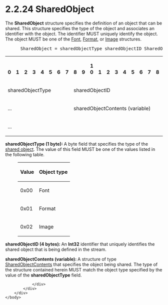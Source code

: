 <html dir="LTR" xmlns:mshelp="http://msdn.microsoft.com/mshelp" xmlns:ddue="http://ddue.schemas.microsoft.com/authoring/2003/5" xmlns:xlink="http://www.w3.org/1999/xlink" xmlns:tool="http://www.microsoft.com/tooltip">
    <head>
        <meta http-equiv="Content-Type" content="text/html; CHARSET=utf-8"></meta>
        <meta name="save" content="history"></meta>
        <title>2.2.24 SharedObject</title>
        <xml>
            <mshelp:toctitle title="2.2.24 SharedObject"></mshelp:toctitle>
            <mshelp:rltitle title="[MS-RGDI]: SharedObject"></mshelp:rltitle>
            <mshelp:keyword index="A" term="781c2b12-8756-4734-93f4-f966b1fd9f69"></mshelp:keyword>
            <mshelp:attr name="DCSext.ContentType" value="open specification"></mshelp:attr>
            <mshelp:attr name="AssetID" value="781c2b12-8756-4734-93f4-f966b1fd9f69"></mshelp:attr>
            <mshelp:attr name="TopicType" value="kbRef"></mshelp:attr>
            <mshelp:attr name="DCSext.Title" value="[MS-RGDI]: SharedObject" />
        </xml>
    </head>
    <body>
        <div id="header">
            <h1 class="heading">2.2.24 SharedObject</h1>
        </div>
        <div id="mainSection">
            <div id="mainBody">
                <div id="allHistory" class="saveHistory"></div>
                <div id="sectionSection0" class="section" name="collapseableSection">
                    

<p>The <b>SharedObject</b> structure specifies the definition
of an object that can be shared. This structure specifies the type of the
object and associates an identifier with the object. The identifier MUST
uniquely identify the object. The object MUST be one of the <a href="ebbd0c06-4c68-4335-897e-577737d21387.md">Font</a>, <a href="e00f31f3-41c5-47e7-a902-d2e533892727.md">Format</a>, or <a href="b56dd4fa-9cc1-4355-9d13-cbd52f9f3b83.md">Image</a> structures.</p>

<dl>
<dd>
<div><pre> SharedObject = sharedObjectType sharedObjectID SharedObjectContents
</pre></div>
</dd></dl>

<table>
 <tr>
  <th><p><br>0</p></th>
  <th><p><br>1</p></th>
  <th><p><br>2</p></th>
  <th><p><br>3</p></th>
  <th><p><br>4</p></th>
  <th><p><br>5</p></th>
  <th><p><br>6</p></th>
  <th><p><br>7</p></th>
  <th><p><br>8</p></th>
  <th><p><br>9</p></th>
  <th><p>1<br>0</p></th>
  <th><p><br>1</p></th>
  <th><p><br>2</p></th>
  <th><p><br>3</p></th>
  <th><p><br>4</p></th>
  <th><p><br>5</p></th>
  <th><p><br>6</p></th>
  <th><p><br>7</p></th>
  <th><p><br>8</p></th>
  <th><p><br>9</p></th>
  <th><p>2<br>0</p></th>
  <th><p><br>1</p></th>
  <th><p><br>2</p></th>
  <th><p><br>3</p></th>
  <th><p><br>4</p></th>
  <th><p><br>5</p></th>
  <th><p><br>6</p></th>
  <th><p><br>7</p></th>
  <th><p><br>8</p></th>
  <th><p><br>9</p></th>
  <th><p>3<br>0</p></th>
  <th><p><br>1</p></th>
 </tr>
 <tr>
  <td colspan="8">
  <p>sharedObjectType</p>
  </td>
  <td colspan="24">
  <p>sharedObjectID</p>
  </td>
 </tr>
 <tr>
  <td colspan="8">
  <p>...</p>
  </td>
  <td colspan="24">
  <p>sharedObjectContents
  (variable)</p>
  </td>
 </tr>
 <tr>
  <td colspan="32">
  <p>...</p>
  </td>
 </tr>
</table>

<p><b>sharedObjectType (1 byte): </b>A byte field that
specifies the type of the <a href="557e6223-9107-4be3-9f7c-b83beb5d16fc.md#gt_dd28a39f-3fcb-41fc-810a-f64a77573327">shared
object</a>. The value of this field MUST be one of the values listed in the
following table.</p>

<dl>
<dd>
<table>
 <thead>
  <tr>
   <th>
   <p>Value</p>
   </th>
   <th>
   <p>Object type</p>
   </th>
  </tr>
 </thead>
 <tr>
  <td>
  <p>0x00</p>
  </td>
  <td>
  <p>Font</p>
  </td>
 </tr>
 <tr>
  <td>
  <p>0x01</p>
  </td>
  <td>
  <p>Format</p>
  </td>
 </tr>
 <tr>
  <td>
  <p>0x02</p>
  </td>
  <td>
  <p>Image</p>
  </td>
 </tr>
</table>
</dd></dl>

<p><b>sharedObjectID (4 bytes): </b>An <b>Int32</b>
identifier that uniquely identifies the shared object that is being defined in
the stream.</p>

<p><b>sharedObjectContents (variable): </b>A structure
of type <a href="aa86e07c-a153-4aea-a411-c69b4179b1ce.md">SharedObjectContents</a>
that specifies the object being shared. The type of the structure contained
herein MUST match the object type specified by the value of the <b>sharedObjectType</b>
field.</p>


                </div>
            </div>
        </div>
    </body>
</html>
